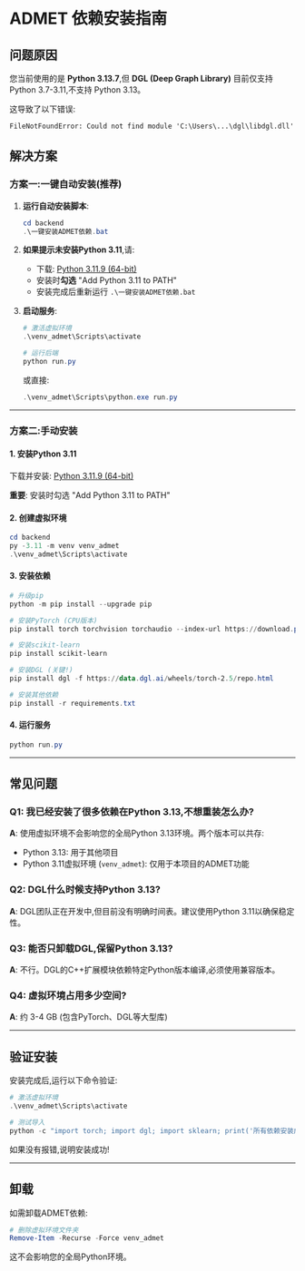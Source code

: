 # ADMET 依赖安装指南

## 问题原因

您当前使用的是 **Python 3.13.7**,但 **DGL (Deep Graph Library)** 目前仅支持 Python 3.7-3.11,不支持 Python 3.13。

这导致了以下错误:
```
FileNotFoundError: Could not find module 'C:\Users\...\dgl\libdgl.dll'
```

## 解决方案

### 方案一:一键自动安装(推荐)

1. **运行自动安装脚本**:
   ```powershell
   cd backend
   .\一键安装ADMET依赖.bat
   ```

2. **如果提示未安装Python 3.11**,请:
   - 下载: [Python 3.11.9 (64-bit)](https://www.python.org/ftp/python/3.11.9/python-3.11.9-amd64.exe)
   - 安装时**勾选** "Add Python 3.11 to PATH"
   - 安装完成后重新运行 `.\一键安装ADMET依赖.bat`

3. **启动服务**:
   ```powershell
   # 激活虚拟环境
   .\venv_admet\Scripts\activate

   # 运行后端
   python run.py
   ```

   或直接:
   ```powershell
   .\venv_admet\Scripts\python.exe run.py
   ```

---

### 方案二:手动安装

#### 1. 安装Python 3.11

下载并安装: [Python 3.11.9 (64-bit)](https://www.python.org/ftp/python/3.11.9/python-3.11.9-amd64.exe)

**重要**: 安装时勾选 "Add Python 3.11 to PATH"

#### 2. 创建虚拟环境

```powershell
cd backend
py -3.11 -m venv venv_admet
.\venv_admet\Scripts\activate
```

#### 3. 安装依赖

```powershell
# 升级pip
python -m pip install --upgrade pip

# 安装PyTorch (CPU版本)
pip install torch torchvision torchaudio --index-url https://download.pytorch.org/whl/cpu

# 安装scikit-learn
pip install scikit-learn

# 安装DGL (关键!)
pip install dgl -f https://data.dgl.ai/wheels/torch-2.5/repo.html

# 安装其他依赖
pip install -r requirements.txt
```

#### 4. 运行服务

```powershell
python run.py
```

---

## 常见问题

### Q1: 我已经安装了很多依赖在Python 3.13,不想重装怎么办?

**A**: 使用虚拟环境不会影响您的全局Python 3.13环境。两个版本可以共存:
- Python 3.13: 用于其他项目
- Python 3.11虚拟环境 (`venv_admet`): 仅用于本项目的ADMET功能

### Q2: DGL什么时候支持Python 3.13?

**A**: DGL团队正在开发中,但目前没有明确时间表。建议使用Python 3.11以确保稳定性。

### Q3: 能否只卸载DGL,保留Python 3.13?

**A**: 不行。DGL的C++扩展模块依赖特定Python版本编译,必须使用兼容版本。

### Q4: 虚拟环境占用多少空间?

**A**: 约 3-4 GB (包含PyTorch、DGL等大型库)

---

## 验证安装

安装完成后,运行以下命令验证:

```powershell
# 激活虚拟环境
.\venv_admet\Scripts\activate

# 测试导入
python -c "import torch; import dgl; import sklearn; print('所有依赖安装成功!')"
```

如果没有报错,说明安装成功!

---

## 卸载

如需卸载ADMET依赖:

```powershell
# 删除虚拟环境文件夹
Remove-Item -Recurse -Force venv_admet
```

这不会影响您的全局Python环境。

